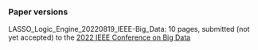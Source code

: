 ### Paper versions

LASSO_Logic_Engine_20220819_IEEE-Big_Data: 10 pages, submitted (not yet accepted) to the <a href="https://bigdataieee.org/BigData2022/index.html">2022 IEEE Conference on Big Data</a>